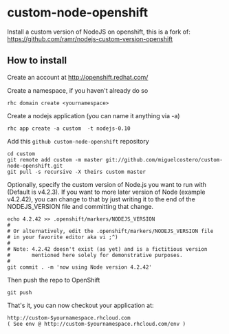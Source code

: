 # custom-node-openshift
Install a custom version of NodeJS on openshift, this is a fork of: https://github.com/ramr/nodejs-custom-version-openshift

## How to install
Create an account at http://openshift.redhat.com/

Create a namespace, if you haven't already do so

    rhc domain create <yournamespace>

Create a nodejs application (you can name it anything via -a)

    rhc app create -a custom  -t nodejs-0.10

Add this `github custom-node-openshift` repository

    cd custom
    git remote add custom -m master git://github.com/miguelcostero/custom-node-openshift.git
    git pull -s recursive -X theirs custom master

Optionally, specify the custom version of Node.js you want to run with
(Default is v4.2.3).
If you want to more later version of Node (example v4.2.42), you can change
to that by just writing it to the end of the NODEJS_VERSION file and
committing that change.

    echo 4.2.42 >> .openshift/markers/NODEJS_VERSION
    #
    # Or alternatively, edit the .openshift/markers/NODEJS_VERSION file
    # in your favorite editor aka vi ;^)
    #
    # Note: 4.2.42 doesn't exist (as yet) and is a fictitious version
    #       mentioned here solely for demonstrative purposes.
    #
    git commit . -m 'now using Node version 4.2.42'

Then push the repo to OpenShift

    git push

That's it, you can now checkout your application at:

    http://custom-$yournamespace.rhcloud.com
    ( See env @ http://custom-$yournamespace.rhcloud.com/env )
